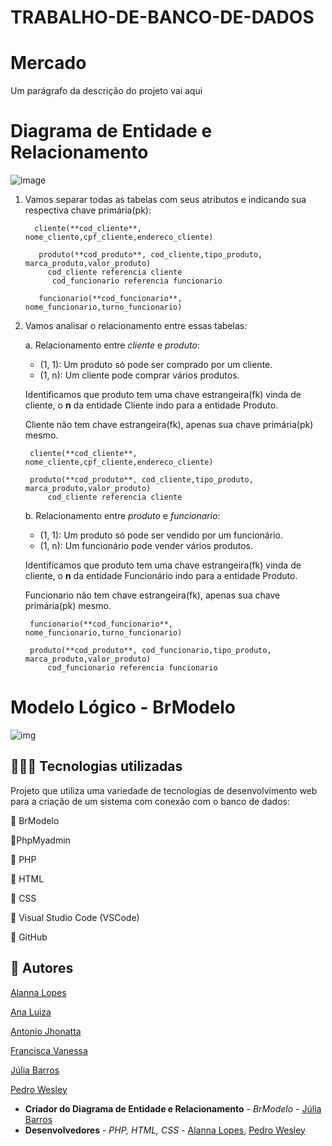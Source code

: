 # TRABALHO-DE-BANCO-DE-DADOS
# Mercado 

Um parágrafo da descrição do projeto vai aqui

# Diagrama de Entidade e Relacionamento
![image](https://github.com/vanessamarinh0/TRABALHO-DE-BANCO-DE-DADOS/assets/111614156/34771733-a8f0-4130-8ffb-fd8988b34d18)


1. Vamos separar todas as tabelas com seus atributos e indicando sua respectiva chave primária(pk):
   
         cliente(**cod_cliente**, nome_cliente,cpf_cliente,endereco_cliente)

          produto(**cod_produto**, cod_cliente,tipo_produto, marca_produto,valor_produto)
            cod_cliente referencia cliente
             cod_funcionario referencia funcionario

          funcionario(**cod_funcionario**, nome_funcionario,turno_funcionario)
   
3. Vamos analisar o relacionamento entre essas tabelas:

    a. Relacionamento entre *cliente* e *produto*:
     - (1, 1): Um produto só pode ser comprado por um cliente.
	  - (1, n): Um cliente pode comprar vários produtos. 	
		
  	Identificamos que produto tem uma chave estrangeira(fk) vinda de cliente, o **n** da entidade Cliente indo para a entidade Produto.

    Cliente não tem chave estrangeira(fk), apenas sua chave primária(pk) mesmo.

        cliente(**cod_cliente**, nome_cliente,cpf_cliente,endereco_cliente)

        produto(**cod_produto**, cod_cliente,tipo_produto, marca_produto,valor_produto)
            cod_cliente referencia cliente
   
      b. Relacionamento entre *produto* e *funcionario*:
      - (1, 1): Um produto só pode ser vendido por um funcionário.
	  - (1, n): Um funcionário pode vender vários produtos.
  
     Identificamos que produto tem uma chave estrangeira(fk) vinda de cliente, o **n** da entidade Funcionário indo para a entidade Produto.

    Funcionario não tem chave estrangeira(fk), apenas sua chave primária(pk) mesmo.

        funcionario(**cod_funcionario**, nome_funcionario,turno_funcionario)

        produto(**cod_produto**, cod_funcionario,tipo_produto, marca_produto,valor_produto)
            cod_funcionario referencia funcionario

# Modelo Lógico - BrModelo
![img](https://github.com/vanessamarinh0/TRABALHO-DE-BANCO-DE-DADOS/assets/111614156/7404c4ca-5692-42fb-a079-70df69cc3117)

## 👩🏻‍💻 Tecnologias utilizadas
Projeto que utiliza uma variedade de tecnologias de desenvolvimento web para a criação de um sistema com conexão com o banco de dados:

📍 BrModelo

📍PhpMyadmin

📍 PHP

📍 HTML

📍 CSS

📍 Visual Studio Code (VSCode)

📍 GitHub

## 👥 Autores
[Alanna Lopes](https://github.com/AlanaLopes)

[Ana Luiza]()

[Antonio Jhonatta](https://github.com/Jhonatta-oliveira)

[Francisca Vanessa](https://github.com/vanessamarinh0)

[Júlia Barros](https://github.com/Juliabarros-info)

[Pedro Wesley](https://github.com/byID887766pedro)


* **Criador do Diagrama de Entidade e Relacionamento** - *BrModelo* - [Júlia Barros](https://github.com/Juliabarros-info) 
* **Desenvolvedores** - *PHP, HTML, CSS* - [Alanna Lopes](https://github.com/AlanaLopes), [Pedro Wesley](https://github.com/byID887766pedro)
